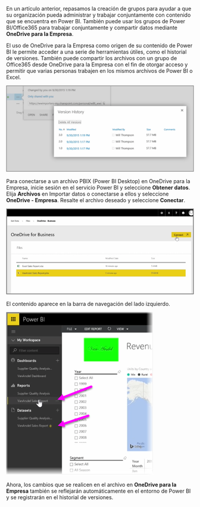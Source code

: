 En un artículo anterior, repasamos la creación de grupos para ayudar a que su organización pueda administrar y trabajar conjuntamente con contenido que se encuentra en Power BI. También puede usar los grupos de Power BI/Office365 para trabajar conjuntamente y compartir datos mediante **OneDrive para la Empresa**.

El uso de OneDrive para la Empresa como origen de su contenido de Power BI le permite acceder a una serie de herramientas útiles, como el historial de versiones. También puede compartir los archivos con un grupo de Office365 desde OneDrive para la Empresa con el fin de otorgar acceso y permitir que varias personas trabajen en los mismos archivos de Power BI o Excel.

![](media/6-4a-integrate-onedrive-for-business/6-4a_1.png)

Para conectarse a un archivo PBIX (Power BI Desktop) en OneDrive para la Empresa, inicie sesión en el servicio Power BI y seleccione **Obtener datos**. Elija **Archivos** en Importar datos o conectarse a ellos y seleccione **OneDrive - Empresa**. Resalte el archivo deseado y seleccione **Conectar**.

![](media/6-4a-integrate-onedrive-for-business/6-4a_2.png)

El contenido aparece en la barra de navegación del lado izquierdo.

![](media/6-4a-integrate-onedrive-for-business/6-4a_3.png)

Ahora, los cambios que se realicen en el archivo en **OneDrive para la Empresa** también se reflejarán automáticamente en el entorno de Power BI y se registrarán en el historial de versiones.

